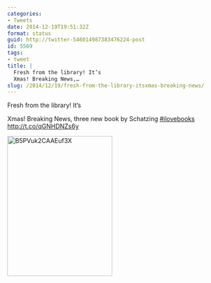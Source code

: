 ```yaml
---
categories:
- Tweets
date: 2014-12-19T19:51:32Z
format: status
guid: http://twitter-546014987383476224-post
id: 5569
tags:
- tweet
title: |
  Fresh from the library! It’s
  Xmas! Breaking News,…
slug: /2014/12/19/fresh-from-the-library-itsxmas-breaking-news/
---
```


Fresh from the library! It’s
  
Xmas! Breaking News, three new book by Schatzing [#ilovebooks](http://twitter.com/search?q=%23ilovebooks) http://t.co/qGNHDNZs6y

<img width="240" height="320" src="http://stefanocecere.com/wp-content/uploads/sites/3/2014/12/B5PVuk2CAAEuf3X-240x320.jpg" class="attachment-medium" alt="B5PVuk2CAAEuf3X" />